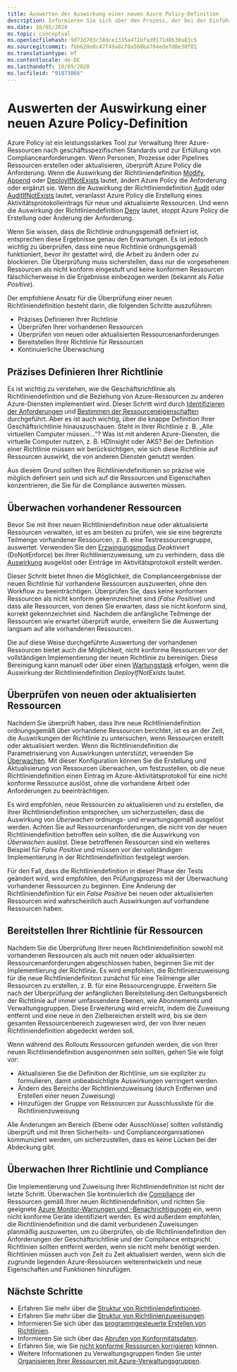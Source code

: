 ```yaml
---
title: Auswerten der Auswirkung einer neuen Azure Policy-Definition
description: Informieren Sie sich über den Prozess, der bei der Einführung einer neuen Richtliniendefinition in Ihre Azure-Umgebung zu befolgen ist.
ms.date: 10/05/2020
ms.topic: conceptual
ms.openlocfilehash: 9d73d703c38dce1335a471bfad9171d8b30a83c5
ms.sourcegitcommit: fbb620e0c47f49a8cf0a568ba704edefd0e30f81
ms.translationtype: HT
ms.contentlocale: de-DE
ms.lasthandoff: 10/09/2020
ms.locfileid: "91873866"
---
```

# <a name="evaluate-the-impact-of-a-new-azure-policy-definition"></a>Auswerten der Auswirkung einer neuen Azure Policy-Definition

Azure Policy ist ein leistungsstarkes Tool zur Verwaltung Ihrer Azure-Ressourcen nach geschäftsspezifischen Standards und zur Erfüllung von Complianceanforderungen. Wenn Personen, Prozesse oder Pipelines Ressourcen erstellen oder aktualisieren, überprüft Azure Policy die Anforderung. Wenn die Auswirkung der Richtliniendefinition [Modify](./effects.md#modify), [Append](./effects.md#deny) oder [DeployIfNotExists](./effects.md#deployifnotexists) lautet, ändert Azure Policy die Anforderung oder ergänzt sie. Wenn die Auswirkung der Richtliniendefinition [Audit](./effects.md#audit) oder [AuditIfNotExists](./effects.md#auditifnotexists) lautet, veranlasst Azure Policy die Erstellung eines Aktivitätsprotokolleintrags für neue und aktualisierte Ressourcen. Und wenn die Auswirkung der Richtliniendefinition [Deny](./effects.md#deny) lautet, stoppt Azure Policy die Erstellung oder Änderung der Anforderung.

Wenn Sie wissen, dass die Richtlinie ordnungsgemäß definiert ist, entsprechen diese Ergebnisse genau den Erwartungen. Es ist jedoch wichtig zu überprüfen, dass eine neue Richtlinie ordnungsgemäß funktioniert, bevor ihr gestattet wird, die Arbeit zu ändern oder zu blockieren. Die Überprüfung muss sicherstellen, dass nur die vorgesehenen Ressourcen als nicht konform eingestuft und keine konformen Ressourcen fälschlicherweise in die Ergebnisse einbezogen werden (bekannt als _False Positive_).

Der empfohlene Ansatz für die Überprüfung einer neuen Richtliniendefinition besteht darin, die folgenden Schritte auszuführen:

- Präzises Definieren Ihrer Richtlinie
- Überprüfen Ihrer vorhandenen Ressourcen
- Überprüfen von neuen oder aktualisierten Ressourcenanforderungen
- Bereitstellen Ihrer Richtlinie für Ressourcen
- Kontinuierliche Überwachung

## <a name="tightly-define-your-policy"></a>Präzises Definieren Ihrer Richtlinie

Es ist wichtig zu verstehen, wie die Geschäftsrichtlinie als Richtliniendefinition und die Beziehung von Azure-Ressourcen zu anderen Azure-Diensten implementiert wird. Dieser Schritt wird durch [Identifizieren der Anforderungen](../tutorials/create-custom-policy-definition.md#identify-requirements) und [Bestimmen der Ressourceneigenschaften](../tutorials/create-custom-policy-definition.md#determine-resource-properties) durchgeführt.
Aber es ist auch wichtig, über die knappe Definition Ihrer Geschäftsrichtlinie hinauszuschauen. Steht in Ihrer Richtlinie z. B. „Alle virtuellen Computer müssen...“? Was ist mit anderen Azure-Diensten, die virtuelle Computer nutzen, z. B. HDInsight oder AKS? Bei der Definition einer Richtlinie müssen wir berücksichtigen, wie sich diese Richtlinie auf Ressourcen auswirkt, die von anderen Diensten genutzt werden.

Aus diesem Grund sollten Ihre Richtliniendefinitionen so präzise wie möglich definiert sein und sich auf die Ressourcen und Eigenschaften konzentrieren, die Sie für die Compliance auswerten müssen.

## <a name="audit-existing-resources"></a>Überwachen vorhandener Ressourcen

Bevor Sie mit Ihrer neuen Richtliniendefinition neue oder aktualisierte Ressourcen verwalten, ist es am besten zu prüfen, wie sie eine begrenzte Teilmenge vorhandener Ressourcen, z. B. eine Testressourcengruppe, auswertet. Verwenden Sie den [Erzwingungsmodus](./assignment-structure.md#enforcement-mode) _Deaktiviert_ (DoNotEnforce) bei Ihrer Richtlinienzuweisung, um zu verhindern, dass die [Auswirkung](./effects.md) ausgelöst oder Einträge im Aktivitätsprotokoll erstellt werden.

Dieser Schritt bietet Ihnen die Möglichkeit, die Complianceergebnisse der neuen Richtlinie für vorhandene Ressourcen auszuwerten, ohne den Workflow zu beeinträchtigen. Überprüfen Sie, dass keine konformen Ressourcen als nicht konform gekennzeichnet sind (_False Positive_) und dass alle Ressourcen, von denen Sie erwarten, dass sie nicht konform sind, korrekt gekennzeichnet sind.
Nachdem die anfängliche Teilmenge der Ressourcen wie erwartet überprüft wurde, erweitern Sie die Auswertung langsam auf alle vorhandenen Ressourcen.

Die auf diese Weise durchgeführte Auswertung der vorhandenen Ressourcen bietet auch die Möglichkeit, nicht konforme Ressourcen vor der vollständigen Implementierung der neuen Richtlinie zu bereinigen. Diese Bereinigung kann manuell oder über einen [Wartungstask](../how-to/remediate-resources.md) erfolgen, wenn die Auswirkung der Richtliniendefinition _DeployIfNotExists_ lautet.

## <a name="audit-new-or-updated-resources"></a>Überprüfen von neuen oder aktualisierten Ressourcen

Nachdem Sie überprüft haben, dass Ihre neue Richtliniendefinition ordnungsgemäß über vorhandene Ressourcen berichtet, ist es an der Zeit, die Auswirkungen der Richtlinie zu untersuchen, wenn Ressourcen erstellt oder aktualisiert werden. Wenn die Richtliniendefinition die Parametrisierung von Auswirkungen unterstützt, verwenden Sie [Überwachen](./effects.md#audit). Mit dieser Konfiguration können Sie die Erstellung und Aktualisierung von Ressourcen überwachen, um festzustellen, ob die neue Richtliniendefinition einen Eintrag im Azure-Aktivitätsprotokoll für eine nicht konforme Ressource auslöst, ohne die vorhandene Arbeit oder Anforderungen zu beeinträchtigen.

Es wird empfohlen, neue Ressourcen zu aktualisieren und zu erstellen, die Ihrer Richtliniendefinition entsprechen, um sicherzustellen, dass die Auswirkung von _Überwachen_ ordnungs- und erwartungsgemäß ausgelöst werden. Achten Sie auf Ressourcenanforderungen, die nicht von der neuen Richtliniendefinition betroffen sein sollten, die die Auswirkung von _Überwachen_ auslöst.
Diese betroffenen Ressourcen sind ein weiteres Beispiel für _False Positive_ und müssen vor der vollständigen Implementierung in der Richtliniendefinition festgelegt werden.

Für den Fall, dass die Richtliniendefinition in dieser Phase der Tests geändert wird, wird empfohlen, den Prüfungsprozess mit der Überwachung vorhandener Ressourcen zu beginnen. Eine Änderung der Richtliniendefinition für ein _False Positive_ bei neuen oder aktualisierten Ressourcen wird wahrscheinlich auch Auswirkungen auf vorhandene Ressourcen haben.

## <a name="deploy-your-policy-to-resources"></a>Bereitstellen Ihrer Richtlinie für Ressourcen

Nachdem Sie die Überprüfung Ihrer neuen Richtliniendefinition sowohl mit vorhandenen Ressourcen als auch mit neuen oder aktualisierten Ressourcenanforderungen abgeschlossen haben, beginnen Sie mit der Implementierung der Richtlinie. Es wird empfohlen, die Richtlinienzuweisung für die neue Richtliniendefinition zunächst für eine Teilmenge aller Ressourcen zu erstellen, z. B. für eine Ressourcengruppe. Erweitern Sie nach der Überprüfung der anfänglichen Bereitstellung den Geltungsbereich der Richtlinie auf immer umfassendere Ebenen, wie Abonnements und Verwaltungsgruppen. Diese Erweiterung wird erreicht, indem die Zuweisung entfernt und eine neue in den Zielbereichen erstellt wird, bis sie dem gesamten Ressourcenbereich zugewiesen wird, der von Ihrer neuen Richtliniendefinition abgedeckt werden soll.

Wenn während des Rollouts Ressourcen gefunden werden, die von Ihrer neuen Richtliniendefinition ausgenommen sein sollten, gehen Sie wie folgt vor:

- Aktualisieren Sie die Definition der Richtlinie, um sie expliziter zu formulieren, damit unbeabsichtigte Auswirkungen verringert werden.
- Ändern des Bereichs der Richtlinienzuweisung (durch Entfernen und Erstellen einer neuen Zuweisung)
- Hinzufügen der Gruppe von Ressourcen zur Ausschlussliste für die Richtlinienzuweisung

Alle Änderungen am Bereich (Ebene oder Ausschlüsse) sollten vollständig überprüft und mit Ihren Sicherheits- und Complianceorganisationen kommuniziert werden, um sicherzustellen, dass es keine Lücken bei der Abdeckung gibt.

## <a name="monitor-your-policy-and-compliance"></a>Überwachen Ihrer Richtlinie und Compliance

Die Implementierung und Zuweisung Ihrer Richtliniendefinition ist nicht der letzte Schritt. Überwachen Sie kontinuierlich die [Compliance](../how-to/get-compliance-data.md) der Ressourcen gemäß Ihrer neuen Richtliniendefinition, und richten Sie geeignete [Azure Monitor-Warnungen und -Benachrichtigungen](../../../azure-monitor/platform/alerts-overview.md) ein, wenn nicht konforme Geräte identifiziert werden. Es wird außerdem empfohlen, die Richtliniendefinition und die damit verbundenen Zuweisungen planmäßig auszuwerten, um zu überprüfen, ob die Richtliniendefinition den Anforderungen der Geschäftsrichtlinie und der Compliance entspricht. Richtlinien sollten entfernt werden, wenn sie nicht mehr benötigt werden. Richtlinien müssen auch von Zeit zu Zeit aktualisiert werden, wenn sich die zugrunde liegenden Azure-Ressourcen weiterentwickeln und neue Eigenschaften und Funktionen hinzufügen.

## <a name="next-steps"></a>Nächste Schritte

- Erfahren Sie mehr über die [Struktur von Richtliniendefinitionen](./definition-structure.md).
- Erfahren Sie mehr über die [Struktur von Richtlinienzuweisungen](./assignment-structure.md).
- Informieren Sie sich über das [programmgesteuerte Erstellen von Richtlinien](../how-to/programmatically-create.md).
- Informieren Sie sich über das [Abrufen von Konformitätsdaten](../how-to/get-compliance-data.md).
- Erfahren Sie, wie Sie [nicht konforme Ressourcen korrigieren](../how-to/remediate-resources.md) können.
- Weitere Informationen zu Verwaltungsgruppen finden Sie unter [Organisieren Ihrer Ressourcen mit Azure-Verwaltungsgruppen](../../management-groups/overview.md).